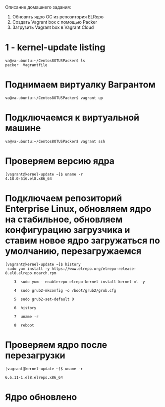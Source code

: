 Описание домашнего задания:
1) Обновить ядро ОС из репозитория ELRepo
2) Создать Vagrant box c помощью Packer
3) Загрузить Vagrant box в Vagrant Cloud


# 1 - kernel-update listing
```
va@va-ubuntu:~/Centos8OTUSPacker$ ls
packer  Vagrantfile
```
# Поднимаем виртуалку Вагрантом
```
va@va-ubuntu:~/Centos8OTUSPacker$ vagrant up
```
# Подключаемся к виртуальной машине
```
va@va-ubuntu:~/Centos8OTUSPacker$ vagrant ssh
```
# Проверяем версию ядра
```
[vagrant@kernel-update ~]$ uname -r
4.18.0-516.el8.x86_64
```
# Подключаем репозиторий Enterprise Linux, обновляем ядро на стабильное, обновляем конфигурацию загрузчика и ставим новое ядро загружаться по умолчанию, перезагружаемся
```
[vagrant@kernel-update ~]$ history
 sudo yum install -y https://www.elrepo.org/elrepo-release-8.el8.elrepo.noarch.rpm 

    3  sudo yum --enablerepo elrepo-kernel install kernel-ml -y

    4  sudo grub2-mkconfig -o /boot/grub2/grub.cfg

    5  sudo grub2-set-default 0

    6  history

    7  uname -r

    8  reboot
```
# Проверяем ядро после перезагрузки
```
[vagrant@kernel-update ~]$ uname -r

6.6.11-1.el8.elrepo.x86_64
```
# Ядро обновлено


